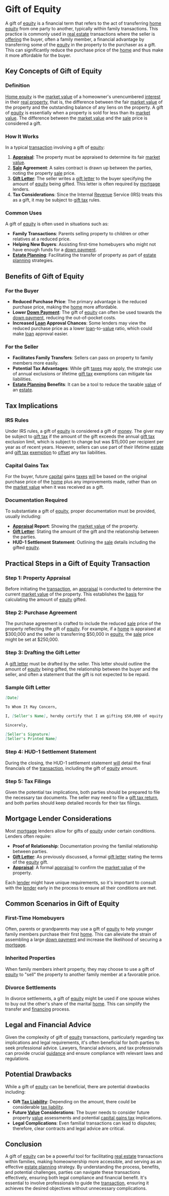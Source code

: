 # Gift of Equity

A gift of [equity](../e/equity.md) is a financial term that refers to the act of transferring [home equity](../h/home_equity.md) from one party to another, typically within family transactions. This practice is commonly used in [real estate](../r/real_estate.md) transactions where the seller is [offering](../o/offering.md) the buyer, often a family member, a financial advantage by transferring some of the [equity](../e/equity.md) in the property to the purchaser as a gift. This can significantly reduce the purchase price of the [home](../h/home.md) and thus make it more affordable for the buyer.

## Key Concepts of Gift of Equity

### Definition

[Home equity](../h/home_equity.md) is the [market value](../m/market_value.md) of a homeowner's unencumbered [interest](../i/interest.md) in their [real property](../r/real_property.md), that is, the difference between the fair [market value](../m/market_value.md) of the property and the outstanding balance of any liens on the property. A gift of [equity](../e/equity.md) is essentially when a property is sold for less than its [market value](../m/market_value.md). The difference between the [market value](../m/market_value.md) and the [sale](../s/sale.md) price is considered a gift.

### How It Works

In a typical [transaction](../t/transaction.md) involving a gift of [equity](../e/equity.md):

1. **[Appraisal](../a/appraisal.md)**: The property must be appraised to determine its fair [market value](../m/market_value.md).
2. **[Sale](../s/sale.md) Agreement**: A sales contract is drawn up between the parties, noting the property [sale](../s/sale.md) price.
3. **[Gift Letter](../g/gift_letter.md)**: The seller writes a [gift letter](../g/gift_letter.md) to the buyer specifying the amount of [equity](../e/equity.md) being gifted. This letter is often required by [mortgage](../m/mortgage.md) lenders.
4. **Tax Considerations**: Since the Internal [Revenue](../r/revenue.md) Service (IRS) treats this as a gift, it may be subject to [gift tax](../g/gift_tax.md) rules.

### Common Uses

A gift of [equity](../e/equity.md) is often used in situations such as:

- **Family Transactions**: Parents selling property to children or other relatives at a reduced price.
- **Helping New Buyers**: Assisting first-time homebuyers who might not have enough funds for a [down payment](../d/down_payment.md).
- **[Estate Planning](../e/estate_planning.md)**: Facilitating the transfer of property as part of [estate planning](../e/estate_planning.md) strategies.

## Benefits of Gift of Equity

### For the Buyer

- **Reduced Purchase Price**: The primary advantage is the reduced purchase price, making the [home](../h/home.md) more affordable.
- **Lower [Down Payment](../d/down_payment.md)**: The gift of [equity](../e/equity.md) can often be used towards the [down payment](../d/down_payment.md), reducing the out-of-pocket costs.
- **Increased [Loan](../l/loan.md) Approval Chances**: Some lenders may view the reduced purchase price as a lower [loan](../l/loan.md)-to-[value](../v/value.md) ratio, which could make [loan](../l/loan.md) approval easier.

### For the Seller

- **Facilitates Family Transfers**: Sellers can pass on property to family members more easily.
- **Potential Tax Advantages**: While gift [taxes](../t/taxes.md) may apply, the strategic use of annual exclusions or lifetime [gift tax](../g/gift_tax.md) exemptions can mitigate tax liabilities.
- **[Estate Planning](../e/estate_planning.md) Benefits**: It can be a tool to reduce the taxable [value](../v/value.md) of an [estate](../e/estate.md).

## Tax Implications

### IRS Rules

Under IRS rules, a gift of [equity](../e/equity.md) is considered a gift of [money](../m/money.md). The giver may be subject to [gift tax](../g/gift_tax.md) if the amount of the gift exceeds the annual [gift tax](../g/gift_tax.md) exclusion limit, which is subject to change but was $15,000 per recipient per year as of recent years. However, sellers can use part of their lifetime [estate](../e/estate.md) and [gift tax](../g/gift_tax.md) [exemption](../e/exemption.md) to [offset](../o/offset.md) any tax liabilities.

### Capital Gains Tax

For the buyer, future [capital](../c/capital.md) gains [taxes](../t/taxes.md) [will](../w/will.md) be based on the original purchase price of the [home](../h/home.md) plus any improvements made, rather than on the [market value](../m/market_value.md) when it was received as a gift.

### Documentation Required

To substantiate a gift of [equity](../e/equity.md), proper documentation must be provided, usually including:

- **[Appraisal](../a/appraisal.md) Report**: Showing the [market value](../m/market_value.md) of the property.
- **[Gift Letter](../g/gift_letter.md)**: Stating the amount of the gift and the relationship between the parties.
- **HUD-1 Settlement Statement**: Outlining the [sale](../s/sale.md) details including the gifted [equity](../e/equity.md).

## Practical Steps in a Gift of Equity Transaction

### Step 1: Property Appraisal

Before initiating the [transaction](../t/transaction.md), an [appraisal](../a/appraisal.md) is conducted to determine the current [market value](../m/market_value.md) of the property. This establishes the [basis](../b/basis.md) for calculating the amount of [equity](../e/equity.md) gifted.

### Step 2: Purchase Agreement

The purchase agreement is crafted to include the reduced [sale](../s/sale.md) price of the property reflecting the gift of [equity](../e/equity.md). For example, if a [home](../h/home.md) is appraised at $300,000 and the seller is transferring $50,000 in [equity](../e/equity.md), the [sale](../s/sale.md) price might be set at $250,000.

### Step 3: Drafting the Gift Letter

A [gift letter](../g/gift_letter.md) must be drafted by the seller. This letter should outline the amount of [equity](../e/equity.md) being gifted, the relationship between the buyer and the seller, and often a statement that the gift is not expected to be repaid.

### Sample Gift Letter

```markdown
[Date]

To Whom It May Concern,

I, [Seller's Name], hereby certify that I am gifting $50,000 of equity in the property located at [Property Address] to [Buyer's Name]. This gift is being given with no expectation of repayment. This [transaction](../t/transaction.md) is between [Seller's Relationship to Buyer], and the purpose of this gift is to assist in the purchase of the aforementioned property.

Sincerely,

[Seller's Signature]
[Seller's Printed Name]
```

### Step 4: HUD-1 Settlement Statement

During the closing, the HUD-1 settlement statement [will](../w/will.md) detail the final financials of the [transaction](../t/transaction.md), including the gift of [equity](../e/equity.md) amount.

### Step 5: Tax Filings

Given the potential tax implications, both parties should be prepared to file the necessary tax documents. The seller may need to file a [gift tax return](../g/gift_tax_return.md), and both parties should keep detailed records for their tax filings.

## Mortgage Lender Considerations

Most [mortgage](../m/mortgage.md) lenders allow for gifts of [equity](../e/equity.md) under certain conditions. Lenders often require:

- **Proof of Relationship**: Documentation proving the familial relationship between parties.
- **[Gift Letter](../g/gift_letter.md)**: As previously discussed, a formal [gift letter](../g/gift_letter.md) stating the terms of the [equity](../e/equity.md) gift.
- **[Appraisal](../a/appraisal.md)**: A formal [appraisal](../a/appraisal.md) to confirm the [market value](../m/market_value.md) of the property.

Each [lender](../l/lender.md) might have unique requirements, so it's important to consult with the [lender](../l/lender.md) early in the process to ensure all their conditions are met.

## Common Scenarios in Gift of Equity

### First-Time Homebuyers

Often, parents or grandparents may use a gift of [equity](../e/equity.md) to help younger family members purchase their first [home](../h/home.md). This can alleviate the strain of assembling a large [down payment](../d/down_payment.md) and increase the likelihood of securing a [mortgage](../m/mortgage.md).

### Inherited Properties

When family members inherit property, they may choose to use a gift of [equity](../e/equity.md) to "sell" the property to another family member at a favorable price.

### Divorce Settlements

In divorce settlements, a gift of [equity](../e/equity.md) might be used if one spouse wishes to buy out the other's share of the marital [home](../h/home.md). This can simplify the transfer and [financing](../f/financing.md) process.

## Legal and Financial Advice

Given the complexity of gift of [equity](../e/equity.md) transactions, particularly regarding tax implications and legal requirements, it's often beneficial for both parties to seek professional advice. Lawyers, financial advisors, and tax professionals can provide crucial [guidance](../g/guidance.md) and ensure compliance with relevant laws and regulations.

## Potential Drawbacks

While a gift of [equity](../e/equity.md) can be beneficial, there are potential drawbacks including:

- **Gift [Tax Liability](../t/tax_liability.md)**: Depending on the amount, there could be considerable [tax liability](../t/tax_liability.md).
- **Future [Value](../v/value.md) Considerations**: The buyer needs to consider future property [value](../v/value.md) assessments and potential [capital gains tax](../c/capital_gains_tax.md) implications.
- **Legal Complications**: Even familial transactions can lead to disputes; therefore, clear contracts and legal advice are critical.

## Conclusion

A gift of [equity](../e/equity.md) can be a powerful tool for facilitating [real estate](../r/real_estate.md) transactions within families, making homeownership more accessible, and serving as an effective [estate planning](../e/estate_planning.md) strategy. By understanding the process, benefits, and potential challenges, parties can navigate these transactions effectively, ensuring both legal compliance and financial benefit. It's essential to involve professionals to guide the [transaction](../t/transaction.md), ensuring it achieves the desired objectives without unnecessary complications.